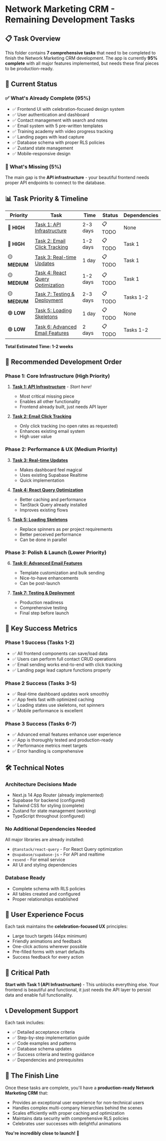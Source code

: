 # Network Marketing CRM - Remaining Development Tasks

## 📋 Task Overview

This folder contains **7 comprehensive tasks** that need to be completed to finish the Network Marketing CRM development. The app is currently **95% complete** with all major features implemented, but needs these final pieces to be production-ready.

## 🎯 Current Status

### ✅ **What's Already Complete (95%)**
- ✅ Frontend UI with celebration-focused design system
- ✅ User authentication and dashboard
- ✅ Contact management with search and notes
- ✅ Email system with 5 pre-written templates
- ✅ Training academy with video progress tracking
- ✅ Landing pages with lead capture
- ✅ Database schema with proper RLS policies
- ✅ Zustand state management
- ✅ Mobile-responsive design

### 🔧 **What's Missing (5%)**
The main gap is the **API infrastructure** - your beautiful frontend needs proper API endpoints to connect to the database.

## 📊 Task Priority & Timeline

| Priority | Task | Time | Status | Dependencies |
|----------|------|------|--------|--------------|
| 🔴 **HIGH** | [Task 1: API Infrastructure](./01-api-infrastructure.md) | 2-3 days | 📋 TODO | None |
| 🔴 **HIGH** | [Task 2: Email Click Tracking](./02-email-click-tracking.md) | 1-2 days | 📋 TODO | Task 1 |
| 🟡 **MEDIUM** | [Task 3: Real-time Updates](./03-realtime-updates.md) | 1 day | 📋 TODO | Task 1 |
| 🟡 **MEDIUM** | [Task 4: React Query Optimization](./04-react-query-optimization.md) | 1-2 days | 📋 TODO | Task 1 |
| 🟡 **MEDIUM** | [Task 7: Testing & Deployment](./07-testing-deployment.md) | 2-3 days | 📋 TODO | Tasks 1-2 |
| 🟢 **LOW** | [Task 5: Loading Skeletons](./05-loading-skeletons.md) | 1 day | 📋 TODO | None |
| 🟢 **LOW** | [Task 6: Advanced Email Features](./06-advanced-email-features.md) | 2 days | 📋 TODO | Tasks 1-2 |

**Total Estimated Time: 1-2 weeks**

## 🚀 Recommended Development Order

### **Phase 1: Core Infrastructure (High Priority)**
1. **[Task 1: API Infrastructure](./01-api-infrastructure.md)** - *Start here!*
   - Most critical missing piece
   - Enables all other functionality
   - Frontend already built, just needs API layer

2. **[Task 2: Email Click Tracking](./02-email-click-tracking.md)**
   - Only click tracking (no open rates as requested)
   - Enhances existing email system
   - High user value

### **Phase 2: Performance & UX (Medium Priority)**
3. **[Task 3: Real-time Updates](./03-realtime-updates.md)**
   - Makes dashboard feel magical
   - Uses existing Supabase Realtime
   - Quick implementation

4. **[Task 4: React Query Optimization](./04-react-query-optimization.md)**
   - Better caching and performance
   - TanStack Query already installed
   - Improves existing flows

5. **[Task 5: Loading Skeletons](./05-loading-skeletons.md)**
   - Replace spinners as per project requirements
   - Better perceived performance
   - Can be done in parallel

### **Phase 3: Polish & Launch (Lower Priority)**
6. **[Task 6: Advanced Email Features](./06-advanced-email-features.md)**
   - Template customization and bulk sending
   - Nice-to-have enhancements
   - Can be post-launch

7. **[Task 7: Testing & Deployment](./07-testing-deployment.md)**
   - Production readiness
   - Comprehensive testing
   - Final step before launch

## 🎯 Key Success Metrics

### **Phase 1 Success (Tasks 1-2)**
- ✅ All frontend components can save/load data
- ✅ Users can perform full contact CRUD operations
- ✅ Email sending works end-to-end with click tracking
- ✅ Landing page lead capture functions properly

### **Phase 2 Success (Tasks 3-5)**
- ✅ Real-time dashboard updates work smoothly
- ✅ App feels fast with optimized caching
- ✅ Loading states use skeletons, not spinners
- ✅ Mobile performance is excellent

### **Phase 3 Success (Tasks 6-7)**
- ✅ Advanced email features enhance user experience
- ✅ App is thoroughly tested and production-ready
- ✅ Performance metrics meet targets
- ✅ Error handling is comprehensive

## 🛠 Technical Notes

### **Architecture Decisions Made**
- Next.js 14 App Router (already implemented)
- Supabase for backend (configured)
- Tailwind CSS for styling (complete)
- Zustand for state management (working)
- TypeScript throughout (configured)

### **No Additional Dependencies Needed**
All major libraries are already installed:
- `@tanstack/react-query` - For React Query optimization
- `@supabase/supabase-js` - For API and realtime
- `resend` - For email service
- All UI and styling dependencies

### **Database Ready**
- Complete schema with RLS policies
- All tables created and configured
- Proper relationships established

## 📱 User Experience Focus

Each task maintains the **celebration-focused UX** principles:
- Large touch targets (44px minimum)
- Friendly animations and feedback
- One-click actions wherever possible
- Pre-filled forms with smart defaults
- Success feedback for every action

## 🚨 Critical Path

**Start with Task 1 (API Infrastructure)** - This unblocks everything else. Your frontend is beautiful and functional, it just needs the API layer to persist data and enable full functionality.

## 📞 Development Support

Each task includes:
- ✅ Detailed acceptance criteria
- ✅ Step-by-step implementation guide
- ✅ Code examples and patterns
- ✅ Database schema updates
- ✅ Success criteria and testing guidance
- ✅ Dependencies and prerequisites

## 🎉 The Finish Line

Once these tasks are complete, you'll have a **production-ready Network Marketing CRM** that:
- Provides an exceptional user experience for non-technical users
- Handles complex multi-company hierarchies behind the scenes
- Scales efficiently with proper caching and optimization
- Maintains data security with comprehensive RLS policies
- Celebrates user successes with delightful animations

**You're incredibly close to launch! 🚀** 